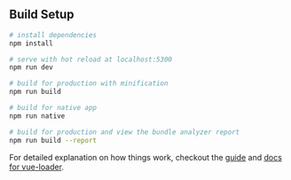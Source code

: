 


## Build Setup

``` bash
# install dependencies
npm install

# serve with hot reload at localhost:5300
npm run dev

# build for production with minification
npm run build

# build for native app
npm run native

# build for production and view the bundle analyzer report
npm run build --report
```


For detailed explanation on how things work, checkout the [guide](http://vuejs-templates.github.io/webpack/) and [docs for vue-loader](http://vuejs.github.io/vue-loader).

